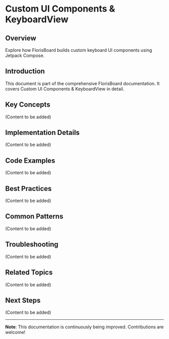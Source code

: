 # Custom UI Components & KeyboardView

## Overview

Explore how FlorisBoard builds custom keyboard UI components using Jetpack Compose.

## Introduction

This document is part of the comprehensive FlorisBoard documentation. It covers Custom UI Components & KeyboardView in detail.

## Key Concepts

(Content to be added)

## Implementation Details

(Content to be added)

## Code Examples

(Content to be added)

## Best Practices

(Content to be added)

## Common Patterns

(Content to be added)

## Troubleshooting

(Content to be added)

## Related Topics

(Content to be added)

## Next Steps

(Content to be added)

---

**Note**: This documentation is continuously being improved. Contributions are welcome!
